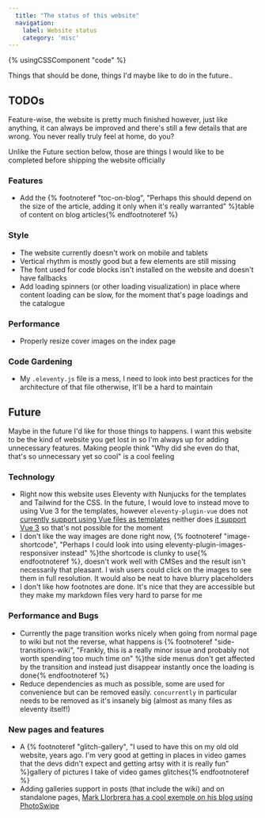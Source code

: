 ```yaml
---
  title: "The status of this website"
  navigation:
    label: Website status
    category: 'misc'
---
```


{% usingCSSComponent "code" %}

Things that should be done, things I'd maybe like to do in the future..

## TODOs

Feature-wise, the website is pretty much finished however, just like anything, it can always be improved and there's still a few details that are wrong. You never really truly feel at home, do you?

Unlike the Future section below, those are things I would like to be completed before shipping the website officially

### Features

- Add the {% footnoteref "toc-on-blog", "Perhaps this should depend on the size of the article, adding it only when it's really warranted" %}table of content on blog articles{% endfootnoteref %}

### Style

- The website currently doesn't work on mobile and tablets
- Vertical rhythm is mostly good but a few elements are still missing
- The font used for code blocks isn't installed on the website and doesn't have fallbacks
- Add loading spinners (or other loading visualization) in place where content loading can be slow, for the moment that's page loadings and the catalogue

### Performance

- Properly resize cover images on the index page

### Code Gardening

- My `.eleventy.js` file is a mess, I need to look into best practices for the architecture of that file otherwise, It'll be a hard to maintain

## Future

Maybe in the future I'd like for those things to happens. I want this website to be the kind of website you get lost in so I'm always up for adding unnecessary features. Making people think "Why did she even do that, that's so unnecessary yet so cool" is a cool feeling

### Technology

- Right now this website uses Eleventy with Nunjucks for the templates and Tailwind for the CSS. In the future, I would love to instead move to using Vue 3 for the templates, however `eleventy-plugin-vue` does not [currently support using Vue files as templates](https://github.com/11ty/eleventy-plugin-vue/issues/5) neither does [it support Vue 3](https://github.com/11ty/eleventy-plugin-vue/issues/31) so that's not possible for the moment
- I don't like the way images are done right now, {% footnoteref "image-shortcode", "Perhaps I could look into using eleventy-plugin-images-responsiver instead" %}the shortcode is clunky to use{% endfootnoteref %}, doesn't work well with CMSes and the result isn't necessarily that pleasant. I wish users could click on the images to see them in full resolution. It would also be neat to have blurry placeholders
- I don't like how footnotes are done. It's nice that they are accessible but they make my markdown files very hard to parse for me

### Performance and Bugs

- Currently the page transition works nicely when going from normal page to wiki but not the reverse, what happens is {% footnoteref "side-transitions-wiki", "Frankly, this is a really minor issue and probably not worth spending too much time on" %}the side menus don't get affected by the transition and instead just disappear instantly once the loading is done{% endfootnoteref %}
- Reduce dependencies as much as possible, some are used for convenience but can be removed easily. `concurrently` in particular needs to be removed as it's insanely big (almost as many files as eleventy itself!)

### New pages and features

- A {% footnoteref "glitch-gallery", "I used to have this on my old old website, years ago. I'm very good at getting in places in video games that the devs didn't expect and getting artsy with it is really fun" %}gallery of pictures I take of video games glitches{% endfootnoteref %}
- Adding galleries support in posts (that include the wiki) and on standalone pages, [Mark Llorbrera has a cool exemple on his blog using PhotoSwipe](https://www.markllobrera.com/posts/eleventy-building-image-gallery-photoswipe/)
